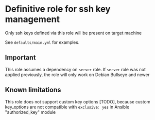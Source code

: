 # Definitive role for ssh key management

Only ssh keys defined via this role will be present on target machine

See `defaults/main.yml` for examples.


## Important

This role assumes a dependency on `server` role. If `server` role was not
applied previously, the role will only work on Debian Bullseye and newer


## Known limitations

This role does not support custom key options [TODO], because
custom key_options are not compatible with `exclusive: yes` in Ansible
"authorized_key" module
